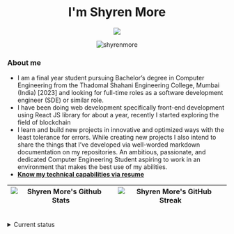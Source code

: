 <h1 align="center"> I'm Shyren More </h1>



<p align="center">
  <a href="https://github.com/ShyrenMore"><img src="https://readme-typing-svg.herokuapp.com?color=5B5B5B&center=true&vCenter=true&lines=Front-end+developer;Machine+learning+enthusiast;Can+code+few+lines+in+PHP+and+Django;Always+learning+new+things&height=45&color=311219&vCenter=true"></a>
</p>

<p align="center"> <img src="https://komarev.com/ghpvc/?username=shyrenmore&color=5A84CA" alt="shyrenmore" /> </p>

### About me

- I am a final year student pursuing Bachelor’s degree in Computer Engineering from the Thadomal Shahani Engineering College, Mumbai (India) [2023] and looking for full-time roles as a software development engineer (SDE) or similar role.
- I have been doing web development specifically front-end development using React JS library for about a year, recently I started exploring the field of blockchain
- I learn and build new projects in innovative and optimized ways with the least tolerance for errors. While creating new projects I also intend to share the things that I’ve developed via well-worded markdown documentation on my repositories. An ambitious, passionate, and dedicated Computer Engineering Student aspiring to work in an environment that makes the best use of my abilities.
- [**Know my technical capabilities via resume**](https://shyrenmore.github.io/resume/resume.pdf)

| ![Shyren More's Github Stats](https://github-readme-stats.vercel.app/api?username=ShyrenMore&show_icons=true_color=fff&theme=algolia) |  ![Shyren More's GitHub Streak](https://github-readme-streak-stats.herokuapp.com/?user=ShyrenMore&theme=algolia) |
| --- | --- |
<br>

<details>
 <summary>Current status</summary>
  


- I recently built **[Etherfunds | A blockchain based crowdfunding platform](https://github.com/DevelopersLeague/Etherfunds)**
- I’m currently working on **React.js** and **[Problem Solving](https://github.com/ShyrenMore/Skylight)** skills
- Skilled in C/C++ and JavaScript. Versed with Python and Java.
- Comfortable working with ReactJS, Django, PHP, MySQL.
- Documentation Tools/Frameworks: Markdown, PPT.
- How to reach me **https://www.linkedin.com/in/shyrenmore/**
- Fun fact **My name is pronounced as Shy run**

<!-- ## 🔥 My contribution streak

<p align="center">
  <a href="https://github.com/ShyrenMore/github-readme-streak-stats">
    <img src="https://github-readme-streak-stats.herokuapp.com/?user=ShyrenMore#version3"/>
  </a>
</p>
 -->

<br>

[![Shyren More's GitHub Activity Graph](https://activity-graph.herokuapp.com/graph?username=ShyrenMore&theme=react-dark)](https://github.com/ShyrenMore)

